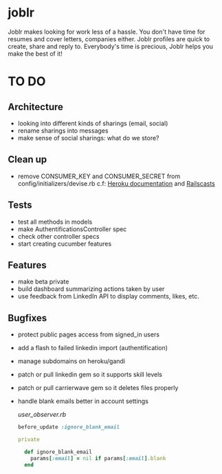 joblr
=====

Joblr makes looking for work less of a hassle.
You don't have time for resumes and cover letters, companies either.
Joblr profiles are quick to create, share and reply to.
Everybody's time is precious, Joblr helps you make the best of it!


TO DO
=====

Architecture
------------

- looking into different kinds of sharings (email, social)
- rename sharings into messages
- make sense of social sharings: what do we store?

Clean up
--------

- remove CONSUMER_KEY and CONSUMER_SECRET from config/initializers/devise.rb
  c.f: [Heroku documentation](https://devcenter.heroku.com/articles/config-vars) and [Railscasts](http://railscasts.com/episodes/235-devise-and-omniauth-revised)

Tests
-----

- test all methods in models
- make AuthentificationsController spec
- check other controller specs
- start creating cucumber features

Features
--------

- make beta private
- build dashboard summarizing actions taken by user
- use feedback from LinkedIn API to display comments, likes, etc.


Bugfixes
--------

- protect public pages access from signed_in users
- add a flash to failed linkedin import (authentification)
- manage subdomains on heroku/gandi
- patch or pull linkedin gem so it supports skill levels
- patch or pull carrierwave gem so it deletes files properly
- handle blank emails better in account settings

  *user_observer.rb*

  ```ruby
  before_update :ignore_blank_email

  private

    def ignore_blank_email
      params[:email] = nil if params[:email].blank
    end
  ```
